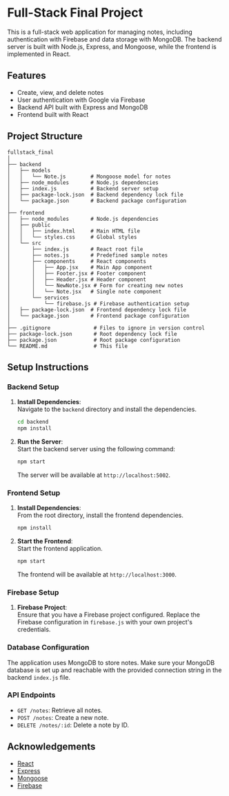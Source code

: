 # Full-Stack Final Project
This is a full-stack web application for managing notes, including authentication with Firebase and data storage with MongoDB. The backend server is built with Node.js, Express, and Mongoose, while the frontend is implemented in React.

## Features
- Create, view, and delete notes
- User authentication with Google via Firebase
- Backend API built with Express and MongoDB
- Frontend built with React

## Project Structure
```
fullstack_final
│
├── backend
│   ├── models
│   │   └── Note.js        # Mongoose model for notes
│   ├── node_modules       # Node.js dependencies
│   ├── index.js           # Backend server setup
│   ├── package-lock.json  # Backend dependency lock file
│   └── package.json       # Backend package configuration
│
├── frontend
│   ├── node_modules       # Node.js dependencies
│   ├── public
│   │   ├── index.html     # Main HTML file
│   │   └── styles.css     # Global styles
│   └── src
│       ├── index.js       # React root file
│       ├── notes.js       # Predefined sample notes
│       ├── components     # React components
│       │   ├── App.jsx    # Main App component
│       │   ├── Footer.jsx # Footer component
│       │   ├── Header.jsx # Header component
│       │   └── NewNote.jsx # Form for creating new notes
│       │   └── Note.jsx   # Single note component
│       └── services
│           └── firebase.js # Firebase authentication setup
│   ├── package-lock.json  # Frontend dependency lock file
│   └── package.json       # Frontend package configuration
│
├── .gitignore              # Files to ignore in version control
├── package-lock.json       # Root dependency lock file
├── package.json            # Root package configuration
└── README.md               # This file

```

## Setup Instructions

### Backend Setup
1. **Install Dependencies**:  
   Navigate to the `backend` directory and install the dependencies.
   ```bash
   cd backend
   npm install
   ```

2. **Run the Server**:  
   Start the backend server using the following command:
   ```bash
   npm start
   ```
   The server will be available at `http://localhost:5002`.

### Frontend Setup
1. **Install Dependencies**:  
   From the root directory, install the frontend dependencies.
   ```bash
   npm install
   ```

2. **Start the Frontend**:  
   Start the frontend application.
   ```bash
   npm start
   ```
   The frontend will be available at `http://localhost:3000`.

### Firebase Setup
1. **Firebase Project**:  
   Ensure that you have a Firebase project configured. Replace the Firebase configuration in `firebase.js` with your own project's credentials.

### Database Configuration

The application uses MongoDB to store notes. Make sure your MongoDB database is set up and reachable with the provided connection string in the backend `index.js` file.

### API Endpoints
- `GET /notes`: Retrieve all notes.
- `POST /notes`: Create a new note.
- `DELETE /notes/:id`: Delete a note by ID.

## Acknowledgements
- [React](https://reactjs.org/)
- [Express](https://expressjs.com/)
- [Mongoose](https://mongoosejs.com/)
- [Firebase](https://firebase.google.com/)
